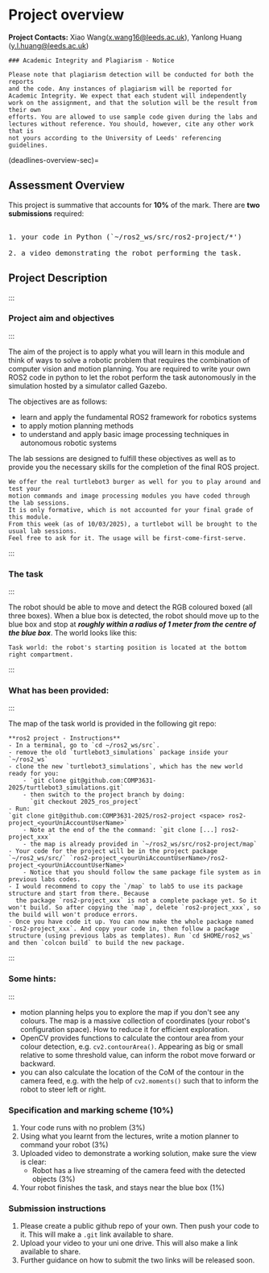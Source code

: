 # Project overview

**Project Contacts:** Xiao Wang(x.wang16@leeds.ac.uk), Yanlong Huang
(y.l.huang@leeds.ac.uk) 

```{warning}
### Academic Integrity and Plagiarism - Notice

Please note that plagiarism detection will be conducted for both the reports
and the code. Any instances of plagiarism will be reported for
Academic Integrity. We expect that each student will independently
work on the assignment, and that the solution will be the result from their own
efforts. You are allowed to use sample code given during the labs and 
lectures without reference. You should, however, cite any other work that is
not yours according to the University of Leeds' referencing guidelines.
```

(deadlines-overview-sec)=
## Assessment Overview

This project is summative that accounts for **10%** of the mark.
There are **two submissions** required: 
<!-- <br> (1) your final code in Python 
<br> (2) a video to demonstrate the robot performing the task. 
 -->
<pre> 
1. your code in Python (`~/ros2_ws/src/ros2-project/*') 

2. a video demonstrating the robot performing the task. 
</pre>

<!--
|                     | <p style="color: rgb(255, 0, 0);">Deadline</p> | <p style="color: rgb(255, 0, 0);">How to submit</p>| 
| ------------------- | ----------- | -------- |
|  | 22nd March 2024 5pm   | **Minerva** |

-->
## Project Description

:::
### Project aim and objectives
:::

The aim of the project is to apply what you will learn in this module and
think of ways to solve a robotic problem that requires the combination of
computer vision and motion planning. You are required to write your own ROS2
code in python to let the robot perform the task autonomously in the simulation
hosted by a simulator called Gazebo.

The objectives are as follows:
- learn and apply the fundamental ROS2 framework for robotics systems
- to apply motion planning methods
- to understand and apply basic image processing techniques in autonomous robotic systems

The lab sessions are designed to fulfill these objectives as well as to provide you 
the necessary skills for the completion of the final ROS project.  


```{Note}
We offer the real turtlebot3 burger as well for you to play around and test your
motion commands and image processing modules you have coded through the lab sessions.
It is only formative, which is not accounted for your final grade of this module.
From this week (as of 10/03/2025), a turtlebot will be brought to the usual lab sessions. 
Feel free to ask for it. The usage will be first-come-first-serve.

``` 

:::
### The task
:::

The robot should be able to move and detect the RGB coloured boxed (all three boxes). When a blue box is 
detected, the robot should move up to the blue box and stop at ***roughly within a radius of 1 meter
from the centre of the blue box***. The world looks like this:


```{figure} images/world_2025.png
Task world: the robot's starting position is located at the bottom right compartment.
```

:::
### What has been provided:
:::

The map of the task world is provided in the following git repo:


```{note}
**ros2 project - Instructions**
- In a terminal, go to `cd ~/ros2_ws/src`.
- remove the old `turtlebot3_simulations` package inside your `~/ros2_ws`
- clone the new `turtlebot3_simulations`, which has the new world ready for you:
    - `git clone git@github.com:COMP3631-2025/turtlebot3_simulations.git`
    - then switch to the project branch by doing: 
      `git checkout 2025_ros_project`
- Run: 
`git clone git@github.com:COMP3631-2025/ros2-project <space> ros2-project_<yourUniAccountUserName>`
    - Note at the end of the the command: `git clone [...] ros2-project_xxx`
    - the map is already provided in `~/ros2_ws/src/ros2-project/map`
- Your code for the project will be in the project package `~/ros2_ws/src/` `ros2-project_<yourUniAccountUserName>/ros2-project_<yourUniAccountUserName>`
    - Notice that you should follow the same package file system as in previous labs codes.
- I would recommend to copy the `/map` to lab5 to use its package structure and start from there. Because 
  the package `ros2-project_xxx` is not a complete package yet. So it won't build. So after copying the `map`, delete `ros2-project_xxx`, so the build will won't produce errors.
- Once you have code it up. You can now make the whole package named `ros2-project_xxx`. And copy your code in, then follow a package structure (using previous labs as templates). Run `cd $HOME/ros2_ws` and then `colcon build` to build the new package.
```

:::
### Some hints:
:::
- motion planning helps you to explore the map if you don't see any colours. The map is a massive collection of coordinates (your robot's configuration space). How to reduce it for efficient exploration.
- OpenCV provides functions to calculate the contour area from your colour detection, e.g. `cv2.contourArea()`. Appearing as big or small relative to some threshold value, can inform the robot move forward or backward.
- you can also calculate the location of the CoM of the contour in the camera feed, e.g. with the help of `cv2.moments()` such that to inform the robot to steer left or right.


### Specification and marking scheme ($10\%$)


1. Your code runs with no problem ($3\%$)
2. Using what you learnt from the lectures, write a motion planner to command your robot ($3\%$)
3. Uploaded video to demonstrate a working solution, make sure the view is clear:
    * Robot has a live streaming of the camera feed with the detected objects ($3\%$)
4. Your robot finishes the task, and stays near the blue box ($1\%$)

### Submission instructions
1. Please create a public github repo of your own. Then push your code to it. This will make a `.git` link available to share.
2. Upload your video to your uni one drive. This will also make a link available to share.
3. Further guidance on how to submit the two links will be released soon.